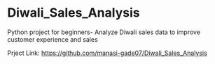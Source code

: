 # Diwali_Sales_Analysis

Python project for beginners- Analyze Diwali sales data to improve customer experience and sales

Prject Link: https://github.com/manasi-gade07/Diwali_Sales_Analysis
